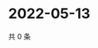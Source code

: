 # 2022-05-13

共 0 条

<!-- BEGIN WEIBO -->
<!-- 最后更新时间 Fri May 13 2022 00:02:35 GMT+0800 (China Standard Time) -->

<!-- END WEIBO -->
